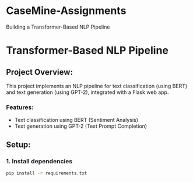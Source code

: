 # CaseMine-Assignments
Building a Transformer-Based NLP Pipeline
# Transformer-Based NLP Pipeline

## Project Overview:
This project implements an NLP pipeline for text classification (using BERT) and text generation (using GPT-2), integrated with a Flask web app.

### Features:
- Text classification using BERT (Sentiment Analysis)
- Text generation using GPT-2 (Text Prompt Completion)

## Setup:

### 1. Install dependencies
```bash
pip install -r requirements.txt
